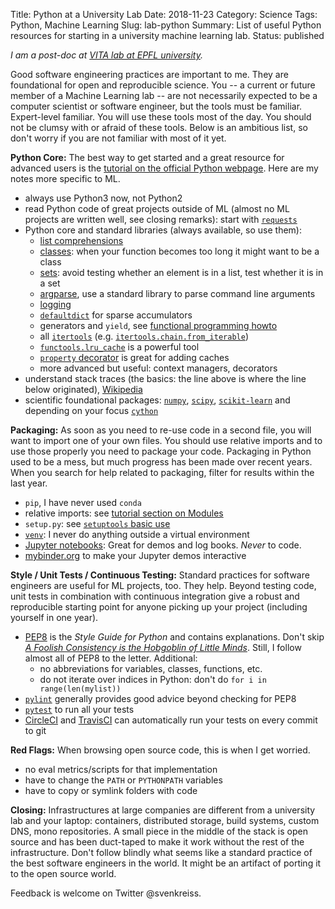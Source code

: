 Title: Python at a University Lab
Date: 2018-11-23
Category: Science
Tags: Python, Machine Learning
Slug: lab-python
Summary: List of useful Python resources for starting in a university machine learning lab.
Status: published


_I am a post-doc at [VITA lab at EPFL university](https://vita.epfl.ch/)._

Good software engineering practices are important to me. They are foundational
for open and reproducible science. You -- a current or future
member of a Machine Learning lab -- are not necessarily expected to be a computer scientist
or software engineer, but the tools must be familiar.
Expert-level familiar. You will use these tools most of the day.
You should not be clumsy with or afraid of these tools.
Below is an ambitious list, so don't worry if you are not familiar with most of it yet.

__Python Core:__
The best way to get started and a great resource for advanced users is
the [tutorial on the official Python webpage](https://docs.python.org/3/tutorial/index.html).
Here are my notes more specific to ML.

* always use Python3 now, not Python2
* read Python code of great projects outside of ML (almost no ML projects are written well, see closing remarks):
  start with [`requests`](https://github.com/requests/requests)
* Python core and standard libraries (always available, so use them):
    * [list comprehensions](https://docs.python.org/3/tutorial/datastructures.html#list-comprehensions)
    * [classes](https://docs.python.org/3/tutorial/classes.html):
      when your function becomes too long it might want to be a class
    * [sets](https://docs.python.org/3/tutorial/datastructures.html#sets):
      avoid testing whether an element is in a list, test whether it is in a set
    * [argparse](https://docs.python.org/3/library/argparse.html), use a standard library to parse command line arguments
    * [logging](https://docs.python.org/3/library/logging.html#module-logging)
    * [`defaultdict`](https://docs.python.org/3/library/collections.html#collections.defaultdict)
      for sparse accumulators
    * generators and `yield`, see [functional programming howto](https://docs.python.org/3/howto/functional.html)
    * all [`itertools`](https://docs.python.org/3/library/itertools.html)
      (e.g.&nbsp;[`itertools.chain.from_iterable`](https://docs.python.org/3/library/itertools.html#itertools.chain.from_iterable))
    * [`functools.lru_cache`](https://docs.python.org/3/library/functools.html#functools.lru_cache) is a powerful tool
    * [`property` decorator](https://docs.python.org/3/library/functions.html#property) is great for adding caches
    * more advanced but useful: context managers, decorators
* understand stack traces (the basics: the line above is where the line below originated), [Wikipedia](https://en.wikipedia.org/wiki/Stack_trace)
* scientific foundational packages:
  [`numpy`](http://www.numpy.org/),
  [`scipy`](https://scipy.org/getting-started.html),
  [`scikit-learn`](https://scikit-learn.org/stable/)
  and depending on your focus [`cython`](https://cython.org/)

__Packaging:__
As soon as you need to re-use code in a second file, you will want to import
one of your own files. You should use relative imports and to use those
properly you need to package your code. Packaging in Python used to be a mess,
but much progress has been made over recent years.
When you  search for help related
to packaging, filter for results within the last year.

* `pip`, I have never used `conda`
* relative imports: see [tutorial section on Modules](https://docs.python.org/3/tutorial/modules.html)
* `setup.py`: see [`setuptools` basic use](https://setuptools.readthedocs.io/en/latest/setuptools.html#basic-use)
* [`venv`](https://docs.python.org/3/tutorial/venv.html): I never do anything outside a virtual environment
* [Jupyter notebooks](https://github.com/jupyter/notebook):
  Great for demos and log books. _Never_ to code.
* [mybinder.org](https://mybinder.org/) to make your Jupyter demos interactive

__Style / Unit Tests / Continuous Testing:__
Standard practices for software engineers are useful for ML projects, too. They help.
Beyond testing code, unit tests in combination with continuous integration give
a robust and reproducible starting point for anyone picking up your project
(including yourself in one year).

* [PEP8](https://www.python.org/dev/peps/pep-0008/) is the _Style Guide for Python_ and contains explanations. Don't skip [_A Foolish Consistency is the Hobgoblin of Little Minds_](https://www.python.org/dev/peps/pep-0008/#a-foolish-consistency-is-the-hobgoblin-of-little-minds). Still, I follow almost all of PEP8 to the letter. Additional:
    * no abbreviations for variables, classes, functions, etc.
    * do not iterate over indices in Python: don't do `for i in range(len(mylist))`
* [`pylint`](https://www.pylint.org/) generally provides good advice beyond checking for PEP8
* [`pytest`](https://docs.pytest.org/en/latest/) to run all your tests
* [CircleCI](https://circleci.com/) and [TravisCI](https://travis-ci.org/) can automatically run your tests on every commit to git

__Red Flags:__
When browsing open source code, this is when I get worried.

* no eval metrics/scripts for that implementation
* have to change the `PATH` or `PYTHONPATH` variables
* have to copy or symlink folders with code

__Closing:__
Infrastructures at large companies are different from a university lab and
your laptop: containers, distributed storage, build systems, custom DNS,
mono repositories. A small piece in the middle of the stack is open source and
has been duct-taped to make it work without the rest of the infrastructure.
Don't follow blindly what seems like a standard practice of the best software
engineers in the world. It might be an artifact of porting it to the
open source world.

Feedback is welcome on Twitter @svenkreiss.
